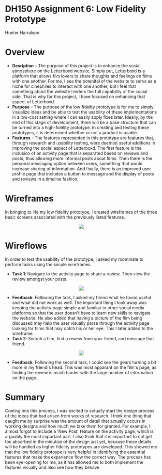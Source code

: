 # DH150 Assignment 6: Low Fidelity Prototype
Hunter Harralson

# Overview
* **Desription** - The purpose of this project is to enhance the social atmosphere on the Letterboxd website. Simply put, Letterboxd is a platform that allows film lovers to share thoughts and feelings on films with one another. For me, I see the potenital of the website to serve as a niche for cinephiles to interact with one another, but I feel that something about the website hinders the full capability of the social side. That is why for this project, I have focused on enhancing that aspect of Letterboxd. 
* **Purpose** - The purpose of the low fidelity prototype is for me to simply visualize ideas and be able to test the usability of these implementations in a low-cost setting where I can easily apply fixes later. Ideally, by the end of this stage of development, there will be a base structure that can be turned into a high-fidelity prototype. In creating and testing these prototypes, it is determined whether or not a product is usable. 
* **Features** - The features represented in this prototype are features that, through research and usability testing, were deemed useful additions in improving the social aspect of Letterboxd. The first feature is the inclusion of an activity page that is separated based on reviews and posts, thus allowing more informal posts about films. Then there is the personal messaging option between users, something that would increase sharing of information. And finally, there is an improved user profile page that includes a button to message and the display of posts and reviews in a timeline fashion. 

# Wireframes
In bringing to life my low fidelity prototype, I created wireframes of the three basic screens associated with the previously listed features. 
<p align="center">
  <img src="./wireframe.png">
</p>

# Wireflows
In order to test the usability of the prototype, I asked my roommate to perform tasks using the simple wireframes. 
* **Task 1**: Navigate to the activity page to share a review. Then view the review amongst your posts.
<p align="center">
  <img src="./wireflow1.png">
</p>

* **Feedback**: Following the task, I asked my friend what he found useful and what did not work as well. The important thing I took away was keeping the activity page simple and familiar to other social media platforms so that the user doesn't have to learn new skills to navigate the website. He also added that having a picture of the film being discussed may help the user visually parse through the activity page looking for films that may catch his or her eye. This I later added to the wireframe. 
* **Task 2**: Search a film, find a review from your friend, and message that friend. 
<p align="center">
  <img src="./wireflow2.png">
</p>

* **Feedback**: Following the second task, I could see the gears turning a bit more in my friend's head. This was most apparant on the film's page, as finding the review is much harder with the large number of information on the page. 

# Summary
Coming into this process, I was excited to actually start the design process of the ideas that had arisen from weeks of research. I think one thing that caught me by surprise was the amount of detail that actually occurs in working designs and how much we take them for granted. For example, I almost forgot to include a 'New Post' feature on the activity page, which is arguably the most important part. I also think that it is important to not get too absorbed in the minutiae of the design just yet, because those details will be handled as higher fidelity prototypes are developed. This showed me that the low fidelity protoype is very helpful in identifying the essential features that make the experience flow the correct way. The process has been eye-opening for me, as it has allowed me to both implement the features visually and also see how they behave.  
